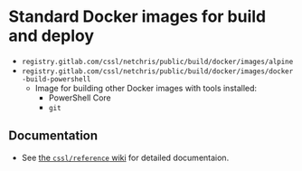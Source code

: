 # Standard Docker images for build and deploy

- `registry.gitlab.com/cssl/netchris/public/build/docker/images/alpine`
- `registry.gitlab.com/cssl/netchris/public/build/docker/images/docker-build-powershell`
  - Image for building other Docker images with tools installed:
    - PowerShell Core
    - `git`

## Documentation

- See [the `cssl/reference` wiki](https://gitlab.com/cssl/reference/-/wikis/Docker-build-images) for detailed documentaion.
